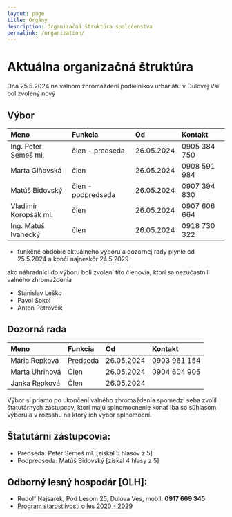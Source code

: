 ```yaml
---
layout: page
title: Orgány
description: Organizačná štruktúra spoločenstva
permalink: /organization/
---
```


# Aktuálna organizačná štruktúra
 Dňa 25.5.2024 na valnom zhromaždení podielníkov urbariátu v Dulovej Vsi bol zvolený nový 

## Výbor

|Meno|Funkcia|Od|Kontakt|
|:-------------|:------------------|:------|:------|
| Ing. Peter Semeš ml.   | člen - predseda    | 26.05.2024 | 0905 384 750 | 
| Marta Giňovská         | člen               | 26.05.2024 | 0908 591 984 | 
| Matúš Bidovský         | člen - podpredseda | 26.05.2024 | 0907 394 830 |
| Vladimír Koropšák ml.  | člen               | 26.05.2024 | 0907 606 664 | 
| Ing. Matúš Ivanecký    | člen               | 26.05.2024 | 0918 730 322 | 

-  funkčné obdobie aktuálneho výboru a dozornej rady plynie od 25.5.2024 a konči najneskôr 24.5.2029


ako náhradníci do výboru boli zvolení títo členovia, ktorí sa nezúčastnili valného zhromaždenia
- Stanislav Leško
- Pavol Sokol
- Anton Petrovčík

## Dozorná rada

|Meno|Funkcia|Od|Kontakt|
|:------------- |:------------------|:------|:------|
| Mária Repková  | Predseda         | 26.05.2024  | 0903 961 154 |
| Marta Uhrinová | Člen             | 26.05.2024  | 0904 604 905 |
| Janka Repková  | Člen             | 26.05.2024  |		            |


Výbor si priamo po ukončení valného zhromaždenia spomedzi seba zvolil štatutárnych zástupcov, ktorí majú splnomocnenie konať iba so súhlasom výboru a v rozsahu na ktorý ich výbor splnomocní.

## Štatutárni zástupcovia:
- Predseda: Peter Semeš ml. [získal 5 hlasov z 5] 
- Podpredseda: Matúš Bidovský [získal 4 hlasy z 5]

 
## Odborný lesný hospodár [OLH]: 
- Rudolf Najsarek, Pod Lesom 25, Dulova Ves, mobil: **0917 669 345**
- [Program starostlivosti o les 2020 - 2029](https://drive.google.com/file/d/1iTZVhZ-uITOTUCy7I2hu1q1THcTyJhCL/view?usp=drive_link)
